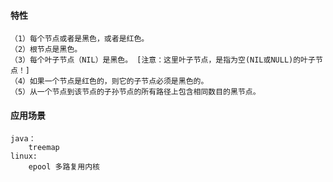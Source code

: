 #### 特性
    （1）每个节点或者是黑色，或者是红色。
    （2）根节点是黑色。
    （3）每个叶子节点（NIL）是黑色。 [注意：这里叶子节点，是指为空(NIL或NULL)的叶子节点！]
    （4）如果一个节点是红色的，则它的子节点必须是黑色的。
    （5）从一个节点到该节点的子孙节点的所有路径上包含相同数目的黑节点。
#### 应用场景
    
    java：
        treemap
    linux:
        epool 多路复用内核